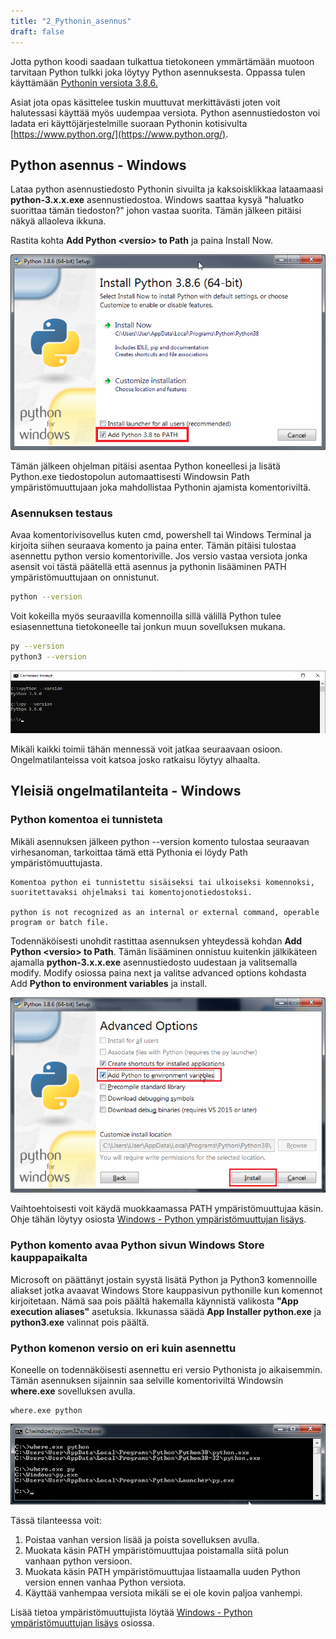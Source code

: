 ```yaml
---
title: "2_Pythonin_asennus"
draft: false
---
```


Jotta python koodi saadaan tulkattua tietokoneen ymmärtämään muotoon tarvitaan Python tulkki joka löytyy Python asennuksesta. Oppassa tulen käyttämään [Pythonin versiota 3.8.6.](https://www.python.org/downloads/release/python-386/)

Asiat jota opas käsittelee tuskin muuttuvat merkittävästi joten voit halutessasi käyttää myös uudempaa versiota. Python asennustiedoston voi ladata eri käyttöjärjestelmille suoraan Pythonin kotisivulta [https://www.python.org/](https://www.python.org/). 

## Python asennus - Windows

Lataa python asennustiedosto Pythonin sivuilta ja kaksoisklikkaa lataamaasi **python-3.x.x.exe** asennustiedostoa. Windows saattaa kysyä "haluatko suorittaa tämän tiedoston?" johon vastaa suorita. Tämän jälkeen pitäisi näkyä allaoleva ikkuna. 

Rastita kohta **Add Python \<versio\> to Path** ja paina Install Now.  

![Python asennus](/kuvat/perusteet/python-asennus.png)

Tämän jälkeen ohjelman pitäisi asentaa Python koneellesi ja lisätä Python.exe tiedostopolun automaattisesti Windowsin Path ympäristömuuttujaan joka mahdollistaa Pythonin ajamista komentoriviltä.

### Asennuksen testaus

Avaa komentorivisovellus kuten cmd, powershell tai Windows Terminal ja kirjoita siihen seuraava komento ja paina enter. Tämän pitäisi tulostaa asennettu python versio komentoriville. Jos versio vastaa versiota jonka asensit voi tästä päätellä että asennus ja pythonin lisääminen PATH ympäristömuuttujaan on onnistunut. 

```bash
python --version
```

Voit kokeilla myös seuraavilla komennoilla sillä välillä Python tulee esiasennettuna tietokoneelle tai jonkun muun sovelluksen mukana.

```bash
py --version
python3 --version
```

![Python versio komentorivillä](/kuvat/perusteet/python-versio-cmd.png)


Mikäli kaikki toimii tähän mennessä voit jatkaa seuraavaan osioon. Ongelmatilanteissa voit katsoa josko ratkaisu löytyy alhaalta. 


## Yleisiä ongelmatilanteita - Windows

### Python komentoa ei tunnisteta

Mikäli asennuksen jälkeen python --version komento tulostaa seuraavan virhesanoman, tarkoittaa tämä että Pythonia ei löydy Path ympäristömuuttujasta. 

```
Komentoa python ei tunnistettu sisäiseksi tai ulkoiseksi komennoksi, suoritettavaksi ohjelmaksi tai komentojonotiedostoksi.

python is not recognized as an internal or external command, operable program or batch file. 
```

Todennäköisesti unohdit rastittaa asennuksen yhteydessä kohdan **Add Python \<versio\> to Path**. Tämän lisääminen onnistuu kuitenkin jälkikäteen ajamalla **python-3.x.x.exe** asennustiedosto uudestaan ja valitsemalla modify. Modify osiossa paina next ja valitse advanced options kohdasta Add **Python to environment variables** ja install.

![Python asennuksen muokkaus](/kuvat/perusteet/python-asennuksen-muokkaus.png)

Vaihtoehtoisesti voit käydä muokkaamassa PATH ympäristömuuttujaa käsin. Ohje tähän löytyy osiosta [Windows - Python ympäristömuuttujan lisäys](/muut/pathmuuttujanmuokkaus).

### Python komento avaa Python sivun Windows Store kauppapaikalta

Microsoft on päättänyt jostain syystä lisätä Python ja Python3 komennoille aliakset jotka avaavat Windows Store kauppasivun pythonille kun komennot kirjoitetaan. Nämä saa pois päältä hakemalla käynnistä valikosta **"App execution aliases"** asetuksia. Ikkunassa säädä **App Installer python.exe** ja **python3.exe** valinnat pois päältä. 

### Python komenon versio on eri kuin asennettu

Koneelle on todennäköisesti asennettu eri versio Pythonista jo aikaisemmin. Tämän asennuksen sijainnin saa selville komentoriviltä Windowsin **where.exe** sovelluksen avulla.

```batch
where.exe python
```

![where-komento](/kuvat/perusteet/where-python.png)

Tässä tilanteessa voit:

1. Poistaa vanhan version lisää ja poista sovelluksen avulla.
2. Muokata käsin PATH ympäristömuuttujaa poistamalla siitä polun vanhaan python versioon.
3. Muokata käsin PATH ympäristömuuttujaa listaamalla uuden Python version ennen vanhaa Python versiota.
4. Käyttää vanhempaa versiota mikäli se ei ole kovin paljoa vanhempi.

Lisää tietoa ympäristömuuttujista löytää [Windows - Python ympäristömuuttujan lisäys](/muut/pathmuuttujanmuokkaus) osiossa. 
